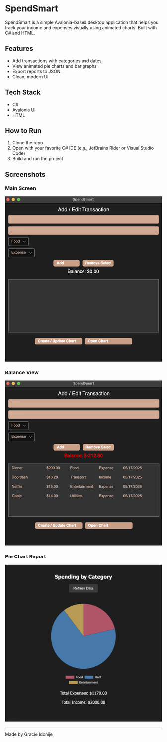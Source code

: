 # SpendSmart 

SpendSmart is a simple Avalonia-based desktop application that helps you track your income and expenses visually using animated charts. Built with C# and HTML.

## Features

- Add transactions with categories and dates
- View animated pie charts and bar graphs
- Export reports to JSON
- Clean, modern UI

## Tech Stack

- C#
- Avalonia UI
- HTML

## How to Run

1. Clone the repo  
2. Open with your favorite C# IDE (e.g., JetBrains Rider or Visual Studio Code)  
3. Build and run the project

## Screenshots

### Main Screen
![SpendSmart Main](images/SpendSmart-main.png)

### Balance View
![SpendSmart Balance](images/SpendSmart-balance.png)

### Pie Chart Report
![SpendSmart Pie Chart](images/SpendSmart-Pie.png)


---

Made by Gracie Idonije

